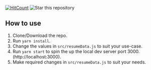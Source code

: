 [![HitCount](http://hits.dwyl.io/rbhatia46/React-Portfolio.svg)](http://hits.dwyl.io/rbhatia46/React-Portfolio)
![Star this repository](https://img.shields.io/github/stars/rbhatia46/React-Portfolio?style=social)



## How to use
1. Clone/Download the repo.
2. Run  ``` yarn install ```.
3. Change the values in ```src/resumeData.js``` to suit your use-case.
4. Run ```yarn start``` to spin the up the local dev server port 3000.(http://localhost:3000).
5. Make required changes in ```src/resumeData.js``` to suit your needs.

